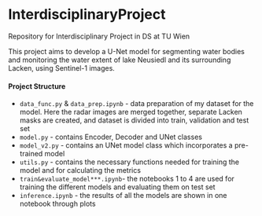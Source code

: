 # InterdisciplinaryProject
Repository for Interdisciplinary Project in DS at TU Wien


This project aims to develop a U-Net model for segmenting water bodies and monitoring the water extent of lake Neusiedl and its surrounding Lacken, using Sentinel-1 images.


#### Project Structure
- `data_func.py` & `data_prep.ipynb` - data preparation of my dataset for the model. Here the radar images are merged together, separate Lacken masks are created, and dataset is divided into train, validation and test set
- `model.py` - contains Encoder, Decoder and UNet classes
- `model_v2.py` - contains an UNet model class which incorporates a pre-trained model
- `utils.py` - contains the necessary functions needed for training the model and for calculating the metrics
- `train&evaluate_model***.ipynb`- the notebooks 1 to 4 are used for training the different models and evaluating them on test set
- `inference.ipynb`  -  the results of all the models are shown in one notebook through plots
